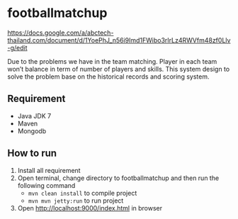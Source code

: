 footballmatchup
===============

https://docs.google.com/a/abctech-thailand.com/document/d/1YoePhJ_n56i9Imd1FWibo3rIrLz4RWVfm48zf0Llv-g/edit

Due to the problems we have in the team matching. Player in each team won’t balance in term of number of players and skills. This system design to solve the problem base on the historical records and scoring system.

Requirement
-----------

* Java JDK 7
* Maven
* Mongodb

How to run
----------

1. Install all requirement
2. Open terminal, change directory to footballmatchup and then run the following command
    * `mvn clean install` to compile project
    * `mvn mvn jetty:run` to run project
3. Open [http://localhost:9000/index.html](http://localhost:9000/index.html) in browser